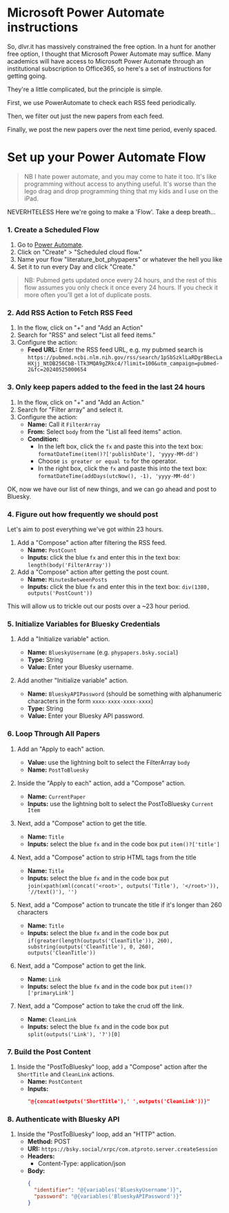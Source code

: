 # Microsoft Power Automate instructions

So, dlvr.it has massively constrained the free option. In a hunt for another free option, I thought that Microsoft Power Automate may suffice. Many academics will have access to Microsoft Power Automate through an institutional subscription to Office365, so here's a set of instructions for getting going.

They're a little complicated, but the principle is simple. 

First, we use PowerAutomate to check each RSS feed periodically. 

Then, we filter out just the new papers from each feed.

Finally, we post the new papers over the next time period, evenly spaced.

# Set up your Power Automate Flow

> NB I hate power automate, and you may come to hate it too. It's like programming without access to anything useful. It's worse than the lego drag and drop programming thing that my kids and I use on the iPad. 

NEVERHTELESS Here we're going to make a 'Flow'. Take a deep breath...

### 1. Create a Scheduled Flow
1. Go to [Power Automate](https://flow.microsoft.com).
2. Click on "Create" > "Scheduled cloud flow."
3. Name your flow "literature_bot_phypapers" or whatever the hell you like
4. Set it to run every Day and click "Create."

> NB: Pubmed gets updated once every 24 hours, and the rest of this flow assumes you only check it once every 24 hours. If you check it more often you'll get a lot of duplicate posts.

### 2. Add RSS Action to Fetch RSS Feed
1. In the flow, click on "+" and "Add an Action"
2. Search for "RSS" and select "List all feed items."
3. Configure the action:
   - **Feed URL:** Enter the RSS feed URL, e.g. my pubmed search is `https://pubmed.ncbi.nlm.nih.gov/rss/search/1pSbSzklLaRDgrBBecLaHXjj_NtDB256CbB-lTk3MQA9gZRkc4/?limit=100&utm_campaign=pubmed-2&fc=20240525000654`

### 3. Only keep papers added to the feed in the last 24 hours
1. In the flow, click on "+" and "Add an Action."
2. Search for "Filter array" and select it.
3. Configure the action:
   - **Name:** Call it `FilterArray`
   - **From:** Select `body` from the "List all feed items" action.
   - **Condition:**
      - In the left box, click the `fx` and paste this into the text box: `formatDateTime(item()?['publishDate'], 'yyyy-MM-dd')`
      - Choose `is greater or equal to` for the operator.
      - In the right box, click the `fx` and paste this into the text box: `formatDateTime(addDays(utcNow(), -1), 'yyyy-MM-dd')`

OK, now we have our list of new things, and we can go ahead and post to Bluesky.

### 4. Figure out how frequently we should post

Let's aim to post everything we've got within 23 hours.

1. Add a "Compose" action after filtering the RSS feed.
   - **Name:** `PostCount`
   - **Inputs:** click the blue `fx` and enter this in the text box: `length(body('FilterArray'))`
2. Add a "Compose" action after getting the post count.
   - **Name:** `MinutesBetweenPosts`
   - **Inputs:** click the blue `fx` and enter this in the text box: `div(1380, outputs('PostCount'))`

This will allow us to trickle out our posts over a ~23 hour period.

### 5. Initialize Variables for Bluesky Credentials
1. Add a "Initialize variable" action.
   - **Name:** `BlueskyUsername` (e.g. `phypapers.bsky.social`)
   - **Type:** String
   - **Value:** Enter your Bluesky username.

2. Add another "Initialize variable" action.
   - **Name:** `BlueskyAPIPassword` (should be something with alphanumeric characters in the form `xxxx-xxxx-xxxx-xxxx`)
   - **Type:** String
   - **Value:** Enter your Bluesky API password.

### 6. Loop Through All Papers
1. Add an "Apply to each" action.
   - **Value:** use the lightning bolt to select the FilterArray `body`
   - **Name:** `PostToBluesky`

2. Inside the "Apply to each" action, add a "Compose" action.
   - **Name:** `CurrentPaper`
   - **Inputs:** use the lightning bolt to select the PostToBluesky `Current Item`

3. Next, add a "Compose" action to get the title.
   - **Name:** `Title`
   - **Inputs:** select the blue `fx` and in the code box put `item()?['title']`

4. Next, add a "Compose" action to strip HTML tags from the title
   - **Name:** `Title`
   - **Inputs:** select the blue `fx` and in the code box put `join(xpath(xml(concat('<root>', outputs('Title'), '</root>')), '//text()'), '')`

5. Next, add a "Compose" action to truncate the title if it's longer than 260 characters
   - **Name:** `Title`
   - **Inputs:** select the blue `fx` and in the code box put `if(greater(length(outputs('CleanTitle')), 260), substring(outputs('CleanTitle'), 0, 260), outputs('CleanTitle'))`

6. Next, add a "Compose" action to get the link.
   - **Name:** `Link`
   - **Inputs:** select the blue `fx` and in the code box put `item()?['primaryLink']`

7. Next, add a "Compose" action to take the crud off the link.
   - **Name:** `CleanLink`
   - **Inputs:** select the blue `fx` and in the code box put `split(outputs('Link'), '?')[0]`


### 7. Build the Post Content
1. Inside the "PostToBluesky" loop, add a "Compose" action after the `ShortTitle` and `CleanLink` actions.
   - **Name:** `PostContent`
   - **Inputs:**
     ```json
     "@{concat(outputs('ShortTitle'),' ',outputs('CleanLink'))}"
     ```

### 8. Authenticate with Bluesky API
1. Inside the "PostToBluesky" loop, add an "HTTP" action.
   - **Method:** POST
   - **URI:** `https://bsky.social/xrpc/com.atproto.server.createSession`
   - **Headers:** 
     - Content-Type: application/json
   - **Body:** 
     ```json
     {
       "identifier": "@{variables('BlueskyUsername')}",
       "password": "@{variables('BlueskyAPIPassword')}"
     }
     ```
